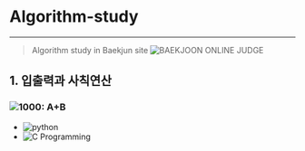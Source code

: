 # Algorithm-study

---

> Algorithm study in Baekjun site
> ![BAEKJOON ONLINE JUDGE](https://www.acmicpc.net/)

## 1. 입출력과 사칙연산
### ![1000: A+B](https://www.acmicpc.net/problem/1000)
- ![python]()
- ![C Programming]()













